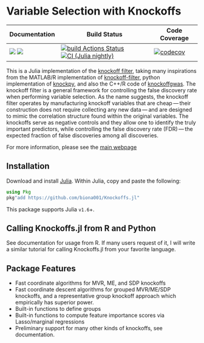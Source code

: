 # Variable Selection with Knockoffs

| **Documentation** | **Build Status** | **Code Coverage**  |
|-------------------|------------------|--------------------|
| [![](https://img.shields.io/badge/docs-latest-blue.svg)](https://biona001.github.io/Knockoffs.jl/dev/) [![](https://img.shields.io/badge/docs-stable-blue.svg)](https://biona001.github.io/Knockoffs.jl/stable/) | [![build Actions Status](https://github.com/biona001/Knockoffs.jl/workflows/CI/badge.svg)](https://github.com/biona001/Knockoffs.jl/actions) [![CI (Julia nightly)](https://github.com/biona001/Knockoffs.jl/workflows/JuliaNightly/badge.svg)](https://github.com/biona001/Knockoffs.jl/actions/workflows/JuliaNightly.yml) | [![codecov](https://codecov.io/gh/biona001/Knockoffs.jl/branch/master/graph/badge.svg?token=YyPqiFpIM1)](https://codecov.io/gh/biona001/Knockoffs.jl) |

This is a Julia implementation of the [knockoff filter](https://web.stanford.edu/group/candes/knockoffs/), taking many inspirations from the MATLAB/R implementation of [knockoff-filter](https://github.com/msesia/knockoff-filter), python implementation of [knockpy](https://github.com/amspector100/knockpy), and also the C++/R code of [knockoffgwas](https://github.com/msesia/knockoffgwas). The knockoff filter is a general framework for controlling the false discovery rate when performing variable selection. As the name suggests, the knockoff filter operates by manufacturing knockoff variables that are cheap — their construction does not require collecting any new data — and are designed to mimic the correlation structure found within the original variables. The knockoffs serve as negative controls and they allow one to identify the truly important predictors, while controlling the false discovery rate (FDR) — the expected fraction of false discoveries among all discoveries.

For more information, please see the [main webpage](https://web.stanford.edu/group/candes/knockoffs/)

## Installation

Download and install [Julia](https://julialang.org/downloads/). Within Julia, copy and paste the following: 
```julia
using Pkg
pkg"add https://github.com/biona001/Knockoffs.jl"
```
This package supports Julia `v1.6`+. 

## Calling Knockoffs.jl from R and Python

See documentation for usage from R. If many users request of it, I will write a similar tutorial for calling Knockoffs.jl from your favorite language. 

## Package Features

+ Fast coordinate algorithms for MVR, ME, and SDP knockoffs
+ Fast coordinate descent algorithms for grouped MVR/ME/SDP knockoffs, and a representative group knockoff approach which empirically has superior power. 
+ Built-in functions to define groups
+ Built-in functions to compute feature importance scores via Lasso/marginal regressions
+ Preliminary support for many other kinds of knockoffs, see documentation. 
